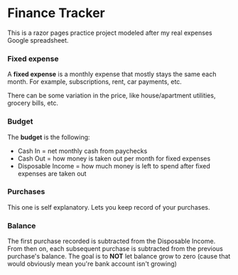 # Finance Tracker

This is a razor pages practice project modeled after my real expenses Google spreadsheet.

### Fixed expense

A **fixed expense** is a monthly expense that mostly stays the same each month. For example, subscriptions, rent, car payments, etc.

There can be some variation in the price, like house/apartment utilities, grocery bills, etc.

### Budget

The **budget** is the following:

- Cash In = net monthly cash from paychecks
- Cash Out = how money is taken out per month for fixed expenses
- Disposable Income = how much money is left to spend after fixed expenses are taken out

### Purchases

This one is self explanatory. Lets you keep record of your purchases.

### Balance

The first purchase recorded is subtracted from the Disposable Income. From then on, each subsequent purchase is subtracted from the previous
purchase's balance. The goal is to **NOT** let balance grow to zero (cause that would obviously mean you're bank account isn't growing)
